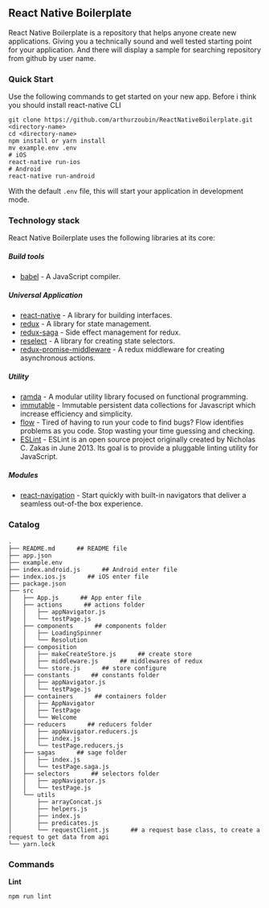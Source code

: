 ## React Native Boilerplate

React Native Boilerplate is a  repository that helps anyone create new applications. Giving you a technically sound and well tested starting point for your application.
And there will display a sample for searching repository from github by user name.

### Quick Start

Use the following commands to get started on your new app.
Before i think you should install react-native CLI

```
git clone https://github.com/arthurzoubin/ReactNativeBoilerplate.git <directory-name>
cd <directory-name>
npm install or yarn install
mv example.env .env
# iOS
react-native run-ios
# Android
react-native run-android
```

With the default `.env` file, this will start your application in development mode.

### Technology stack

React Native Boilerplate uses the following libraries at its core:

##### Build tools
- [babel](http://babeljs.io/) - A JavaScript compiler.

##### Universal Application
- [react-native](http://facebook.github.io/react-native/) - A library for building interfaces.
- [redux](http://redux.js.org/) - A library for state management.
- [redux-saga](https://github.com/yelouafi/redux-saga) - Side effect management for redux.
- [reselect](https://github.com/reactjs/reselect) - A library for creating state selectors.
- [redux-promise-middleware](https://github.com/pburtchaell/redux-promise-middleware) - A redux middleware for creating asynchronous actions.

##### Utility
- [ramda](http://ramdajs.com/) - A modular utility library focused on functional programming.
- [immutable](https://github.com/facebook/immutable-js) - Immutable persistent data collections for Javascript which increase efficiency and simplicity.
- [flow](https://flow.org/) - Tired of having to run your code to find bugs? Flow identifies problems as you code. Stop wasting your time guessing and checking.
- [ESLint](https://eslint.org/) - ESLint is an open source project originally created by Nicholas C. Zakas in June 2013. Its goal is to provide a pluggable linting utility for JavaScript.

##### Modules
- [react-navigation](https://reactnavigation.org/) - Start quickly with built-in navigators that deliver a seamless out-of-the box experience.

### Catalog

```
.
├── README.md      ## README file
├── app.json
├── example.env
├── index.android.js      ## Android enter file
├── index.ios.js      ## iOS enter file
├── package.json
├── src
│   ├── App.js      ## App enter file
│   ├── actions      ## actions folder
│   │   ├── appNavigator.js
│   │   └── testPage.js
│   ├── components      ## components folder
│   │   ├── LoadingSpinner
│   │   └── Resolution
│   ├── composition
│   │   ├── makeCreateStore.js      ## create store
│   │   ├── middleware.js      ## middlewares of redux
│   │   └── store.js      ## store configure
│   ├── constants      ## constants folder
│   │   ├── appNavigator.js
│   │   └── testPage.js
│   ├── containers      ## containers folder
│   │   ├── AppNavigator
│   │   ├── TestPage
│   │   └── Welcome
│   ├── reducers      ## reducers folder
│   │   ├── appNavigator.reducers.js
│   │   ├── index.js
│   │   └── testPage.reducers.js
│   ├── sagas      ## sage folder
│   │   ├── index.js
│   │   └── testPage.saga.js
│   ├── selectors      ## selectors folder
│   │   ├── appNavigator.js
│   │   └── testPage.js
│   └── utils
│       ├── arrayConcat.js
│       ├── helpers.js
│       ├── index.js
│       ├── predicates.js
│       └── requestClient.js      ## a request base class, to create a request to get data from api
└── yarn.lock
```

### Commands

**Lint**

```
npm run lint
```
